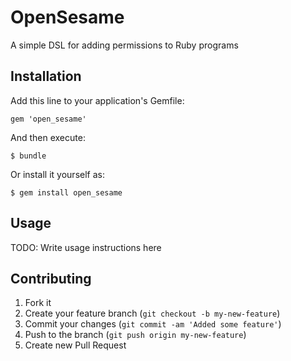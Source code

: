 # OpenSesame

A simple DSL for adding permissions to Ruby programs

## Installation

Add this line to your application's Gemfile:

    gem 'open_sesame'

And then execute:

    $ bundle

Or install it yourself as:

    $ gem install open_sesame

## Usage

TODO: Write usage instructions here

## Contributing

1. Fork it
2. Create your feature branch (`git checkout -b my-new-feature`)
3. Commit your changes (`git commit -am 'Added some feature'`)
4. Push to the branch (`git push origin my-new-feature`)
5. Create new Pull Request
